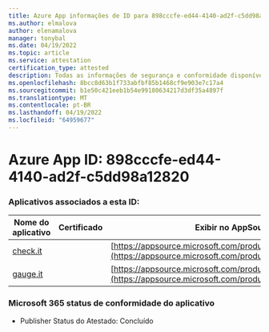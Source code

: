 ```yaml
---
title: Azure App informações de ID para 898cccfe-ed44-4140-ad2f-c5dd98a12820
ms.author: elmalova
author: elenamalova
manager: tonybal
ms.date: 04/19/2022
ms.topic: article
ms.service: attestation
certification_type: attested
description: Todas as informações de segurança e conformidade disponíveis para 898cccfe-ed44-4140-ad2f-c5dd98a12820.
ms.openlocfilehash: 8bcc8d63b1f733abfbf85b1468cf9e903e7c17a4
ms.sourcegitcommit: b1e50c421eeb1b54e99180634217d3df35a4897f
ms.translationtype: MT
ms.contentlocale: pt-BR
ms.lasthandoff: 04/19/2022
ms.locfileid: "64959677"
---
```

# <a name="azure-app-id-898cccfe-ed44-4140-ad2f-c5dd98a12820"></a>Azure App ID: 898cccfe-ed44-4140-ad2f-c5dd98a12820


### <a name="apps-associated-with-this-id"></a>Aplicativos associados a esta ID:
| **Nome do aplicativo** | **Certificado** | **Exibir no AppSource** |
|--------------|---------------|-----------------------|
| [check.it](../forward/WA200003604.md) |  | [https://appsource.microsoft.com/product/office/WA200003604](https://appsource.microsoft.com/product/office/WA200003604) |
| [gauge.it](../forward/WA200003874.md) |  | [https://appsource.microsoft.com/product/office/WA200003874](https://appsource.microsoft.com/product/office/WA200003874) |

### <a name="microsoft-365-app-compliance-status"></a>Microsoft 365 status de conformidade do aplicativo
- Publisher Status do Atestado: Concluído
